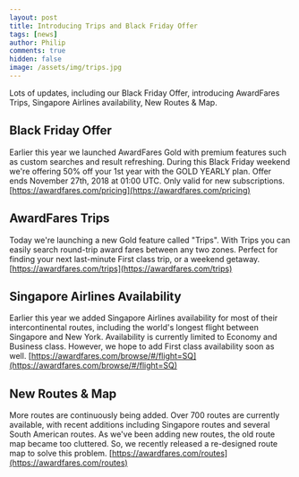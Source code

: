 ```yaml
---
layout: post
title: Introducing Trips and Black Friday Offer
tags: [news]
author: Philip
comments: true
hidden: false
image: /assets/img/trips.jpg
---
```


Lots of updates, including our Black Friday Offer, introducing AwardFares Trips, Singapore Airlines availability, New Routes & Map.

## Black Friday Offer
Earlier this year we launched AwardFares Gold with premium features such as custom searches and result refreshing. During this Black Friday weekend we're offering 50% off your 1st year with the GOLD YEARLY plan. Offer ends November 27th, 2018 at 01:00 UTC. Only valid for new subscriptions.
[https://awardfares.com/pricing](https://awardfares.com/pricing)

## AwardFares Trips
Today we're launching a new Gold feature called "Trips". With Trips you can easily search round-trip award fares between any two zones. Perfect for finding your next last-minute First class trip, or a weekend getaway.
[https://awardfares.com/trips](https://awardfares.com/trips)

## Singapore Airlines Availability
Earlier this year we added Singapore Airlines availability for most of their intercontinental routes, including the world's longest flight between Singapore and New York. Availability is currently limited to Economy and Business class. However, we hope to add First class availability soon as well.
[https://awardfares.com/browse/#/flight=SQ](https://awardfares.com/browse/#/flight=SQ)

## New Routes & Map
More routes are continuously being added. Over 700 routes are currently available, with recent additions including Singapore routes and several South American routes. As we've been adding new routes, the old route map became too cluttered. So, we recently released a re-designed route map to solve this problem.
[https://awardfares.com/routes](https://awardfares.com/routes)
